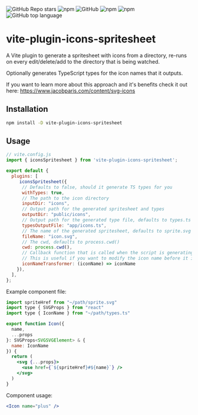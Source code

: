 ![GitHub Repo stars](https://img.shields.io/github/stars/forge42dev/vite-plugin-icons-spritesheet?style=social)
![npm](https://img.shields.io/npm/v/vite-plugin-icons-spritesheet?style=plastic)
![GitHub](https://img.shields.io/github/license/forge42dev/vite-plugin-icons-spritesheet?style=plastic)
![npm](https://img.shields.io/npm/dy/vite-plugin-icons-spritesheet?style=plastic) 
![npm](https://img.shields.io/npm/dw/vite-plugin-icons-spritesheet?style=plastic) 
![GitHub top language](https://img.shields.io/github/languages/top/forge42dev/vite-plugin-icons-spritesheet?style=plastic) 

# vite-plugin-icons-spritesheet
A Vite plugin to generate a spritesheet with icons from a directory, re-runs on every edit/delete/add to the directory that is being watched.

Optionally generates TypeScript types for the icon names that it outputs.

If you want to learn more about this approach and it's benefits 
check it out here:
https://www.jacobparis.com/content/svg-icons

## Installation
```bash
npm install -D vite-plugin-icons-spritesheet
```

## Usage
```javascript
// vite.config.js
import { iconsSpritesheet } from 'vite-plugin-icons-spritesheet';

export default {
  plugins: [
     iconsSpritesheet({
      // Defaults to false, should it generate TS types for you
      withTypes: true,
      // The path to the icon directory
      inputDir: "icons",
      // Output path for the generated spritesheet and types
      outputDir: "public/icons",
      // Output path for the generated type file, defaults to types.ts in outputDir
      typesOutputFile: "app/icons.ts",
      // The name of the generated spritesheet, defaults to sprite.svg
      fileName: "icon.svg",
      // The cwd, defaults to process.cwd()
      cwd: process.cwd(),
      // Callback function that is called when the script is generating the icon name
      // This is useful if you want to modify the icon name before it is written to the file
      iconNameTransformer: (iconName) => iconName
    }),
  ],
};
```

Example component file:

```jsx
import spriteHref from "~/path/sprite.svg"
import type { SVGProps } from "react"
import type { IconName } from "~/path/types.ts"

export function Icon({
  name,
  ...props
}: SVGProps<SVGSVGElement> & {
  name: IconName
}) {
  return (
    <svg {...props}>
      <use href={`${spriteHref}#${name}`} />
    </svg>
  )
}
```

Component usage:

```jsx
<Icon name="plus" />
```